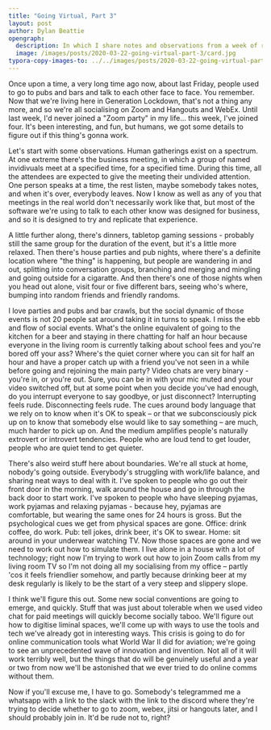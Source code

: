 ```yaml
---
title: "Going Virtual, Part 3"
layout: post
author: Dylan Beattie
opengraph: 
  description: In which I share notes and observations from a week of remote socialising.
  image: /images/posts/2020-03-22-going-virtual-part-3/card.jpg
typora-copy-images-to: ../../images/posts/2020-03-22-going-virtual-part-3
---
```


Once upon a time, a very long time ago now, about last Friday, people used to go to pubs and bars and talk to each other face to face. You remember. Now that we're living here in Generation Lockdown, that's not a thing any more, and so we're all socialising on Zoom and Hangouts and WebEx. Until last week, I'd never joined a "Zoom party" in my life... this week, I've joined four. It's been interesting, and fun, but humans, we got some details to figure out if this thing's gonna work.

Let's start with some observations. Human gatherings exist on a spectrum. At one extreme there's the business meeting, in which a group of named invidivuals meet at a specified time, for a specified time. During this time, all the attendees are expected to give the meeting their undivided attention. One person speaks at a time, the rest listen, maybe somebody takes notes, and when it's over, everybody leaves. Now I know as well as any of you that meetings in the real world don't necessarily work like that, but most of the software we're using to talk to each other know was designed for business, and so it is designed to try and replicate that experience.

A little further along, there's dinners, tabletop gaming sessions - probably still the same group for the duration of the event, but it's a little more relaxed. Then there's house parties and pub nights, where there's a definite location where "the thing" is happening, but people are wandering in and out, splitting into conversation groups, branching and merging and mingling and going outside for a cigaratte. And then there's one of those nights when you head out alone, visit four or five different bars, seeing who's where, bumping into random friends and friendly randoms.

I love parties and pubs and bar crawls, but the social dynamic of those events is not 20 people sat around taking it in turns to speak. I miss the ebb and flow of social events. What's the online equivalent of going to the kitchen for a beer and staying in there chatting for half an hour because everyone in the living room is currently talking about school fees and you're bored off your ass? Where's the quiet corner where you can sit for half an hour and have a proper catch up with a friend you've not seen in a while before going and rejoining the main party? Video chats are very binary - you're in, or you're out. Sure, you can be in with your mic muted and your video switched off, but at some point when you decide you've had enough, do you interrupt everyone to say goodbye, or just disconnect? Interrupting feels rude. Disconnecting feels rude. The cues around body language that we rely on to know when it's OK to speak – or that we subconsciously pick up on to know that somebody else would like to say something – are much, much harder to pick up on. And the medium amplifies people's naturally extrovert or introvert tendencies. People who are loud tend to get louder, people who are quiet tend to get quieter.

There's also weird stuff here about boundaries. We're all stuck at home, nobody's going outside. Everybody's struggling with work/life balance, and sharing neat ways to deal with it. I've spoken to people who go out their front door in the morning, walk around the house and go in through the back door to start work. I've spoken to people who have sleeping pyjamas, work pyjamas and relaxing pyjamas - because hey, pyjamas are comfortable, but wearing the same ones for 24 hours is gross. But the psychological cues we get from physical spaces are gone. Office: drink coffee, do work. Pub: tell jokes, drink beer, it's OK to swear. Home: sit around in your underwear watching TV. Now those spaces are gone and we need to work out how to simulate them. I live alone in a house with a lot of technology; right now I'm trying to work out how to join Zoom calls from my living room TV so I'm not doing all my socialising from my office – partly 'cos it feels friendlier somehow, and partly because drinking beer at my desk regularly is likely to be the start of a very steep and slippery slope. 

I think we'll figure this out. Some new social conventions are going to emerge, and quickly. Stuff that was just about tolerable when we used video chat for paid meetings will quickly become socially taboo. We'll figure out how to digitise liminal spaces, we'll come up with ways to use the tools and tech we've already got in interesting ways. This crisis is going to do for online communication tools what World War II did for aviation; we're going to see an unprecedented wave of innovation and invention. Not all of it will work terribly well, but the things that do will be genuinely useful and a year or two from now we'll be astonished that we ever tried to do online comms without them.

Now if you'll excuse me, I have to go. Somebody's telegrammed me a whatsapp with a link to the slack with the link to the discord where they're trying to decide whether to go to zoom, webex, jitsi or hangouts later, and I should probably join in. It'd be rude not to, right?